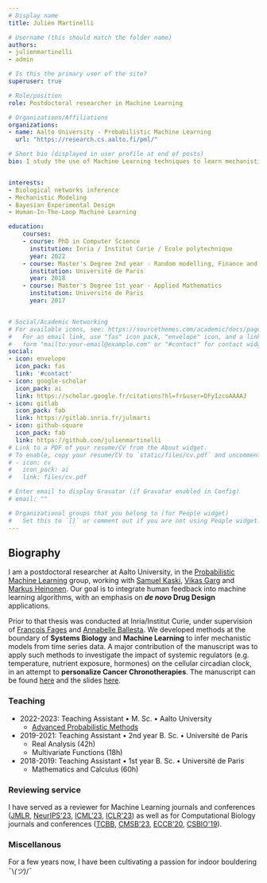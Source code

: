 ```yaml
---
# Display name
title: Julien Martinelli

# Username (this should match the folder name)
authors:
- julienmartinelli
- admin

# Is this the primary user of the site?
superuser: true

# Role/position
role: Postdoctoral researcher in Machine Learning

# Organizations/Affiliations
organizations:
- name: Aalto University - Probabilistic Machine Learning
  url: "https://research.cs.aalto.fi/pml/"

# Short bio (displayed in user profile at end of posts)
bio: I study the use of Machine Learning techniques to learn mechanistic models from time-series data, as well as the conception of informative experiments. I am interested about applications in Biology and Medicine.


interests:
- Biological networks inference
- Mechanistic Modeling
- Bayesian Experimental Design
- Human-In-The-Loop Machine Learning

education:
    courses:
    - course: PhD in Computer Science
      institution: Inria / Institut Curie / Ecole polytechnique
      year: 2022
    - course: Master's Degree 2nd year - Random modelling, Finance and Data Science
      institution: Université de Paris
      year: 2018
    - course: Master's Degree 1st year - Applied Mathematics
      institution: Université de Paris
      year: 2017


# Social/Academic Networking
# For available icons, see: https://sourcethemes.com/academic/docs/page-builder/#icons
#   For an email link, use "fas" icon pack, "envelope" icon, and a link in the
#   form "mailto:your-email@example.com" or "#contact" for contact widget.
social:
- icon: envelope
  icon_pack: fas
  link: '#contact'
- icon: google-scholar
  icon_pack: ai
  link: https://scholar.google.fr/citations?hl=fr&user=DFyIzcoAAAAJ
- icon: gitlab
  icon_pack: fab
  link: https://gitlab.inria.fr/julmarti
- icon: github-square
  icon_pack: fab
  link: https://github.com/julienmartinelli
# Link to a PDF of your resume/CV from the About widget.
# To enable, copy your resume/CV to `static/files/cv.pdf` and uncomment the lines below.
# - icon: cv
#   icon_pack: ai
#   link: files/cv.pdf

# Enter email to display Gravatar (if Gravatar enabled in Config)
# email: ""

# Organizational groups that you belong to (for People widget)
#   Set this to `[]` or comment out if you are not using People widget.
---
```

## __Biography__

I am a postdoctoral researcher at Aalto University, in the [Probabilistic
Machine Learning](https://research.cs.aalto.fi/pml/) group, working with
[Samuel Kaski](https://people.aalto.fi/samuel.kaski), [Vikas Garg](https://www.mit.edu/~vgarg/) and [Markus Heinonen](https://users.aalto.fi/~heinom10/).
Our goal is to integrate human feedback into machine learning algorithms, with an emphasis on __*de novo* Drug Design__ applications.

Prior to that thesis was conducted at Inria/Institut Curie, under supervision of [François Fages](http://lifeware.inria.fr/wiki/Fages/HomePage) and [Annabelle Ballesta](http://annabelle.ballesta.fr/). We developed methods at the boundary of __Systems Biology__ and __Machine Learning__ to infer mechanistic models from time series data. A major contribution of the manuscript was to apply such methods to investigate the impact of systemic regulators (e.g. temperature, nutrient exposure, hormones) on the cellular circadian clock, in an attempt to __personalize
Cancer Chronotherapies__. The manuscript can be
found [here](https://www.theses.fr/2022IPPAX011) and the slides [here](files/defense.pdf).

### __Teaching__

  * 2022-2023: Teaching Assistant • M. Sc. • Aalto University 
      * [Advanced Probabilistic Methods](https://mycourses.aalto.fi/course/view.php?id=36688)
  * 2019-2021: Teaching Assistant • 2nd year B. Sc. • Université de Paris
      * Real Analysis (42h)
      * Multivariate Functions (18h)
  * 2018-2019: Teaching Assistant • 1st year B. Sc. • Université de Paris
      * Mathematics and Calculus (60h)

### __Reviewing service__

I have served as a reviewer for Machine Learning journals and conferences ([JMLR](https://www.jmlr.org/), [NeurIPS'23](https://neurips.cc/), [ICML'23](https://icml.cc/), [ICLR'23](https://iclr.cc/)) as well as for Computational Biology journals and conferences ([TCBB](https://ieeexplore.ieee.org/xpl/RecentIssue.jsp?punumber=8857), [CMSB'23](https://cmsb2023.uni.lu/), [ECCB'20](https://eccb2020.info/), [CSBIO'19](https://csbio2019.inria.fr/)).

### __Miscellanous__

For a few years now, I have been cultivating a passion for indoor bouldering ¯\\_(ツ)_/¯